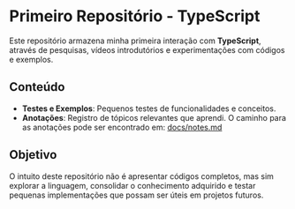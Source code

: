 # Primeiro Repositório - TypeScript

Este repositório armazena minha primeira interação com **TypeScript**, através de pesquisas, vídeos introdutórios e experimentações com códigos e exemplos.

## Conteúdo

- **Testes e Exemplos**: Pequenos testes de funcionalidades e conceitos.
- **Anotações**: Registro de tópicos relevantes que aprendi. O caminho para as anotações pode ser encontrado em: [docs/notes.md](docs/notes.md)

## Objetivo

O intuito deste repositório não é apresentar códigos completos, mas sim explorar a linguagem, consolidar o conhecimento adquirido e testar pequenas implementações que possam ser úteis em projetos futuros.
